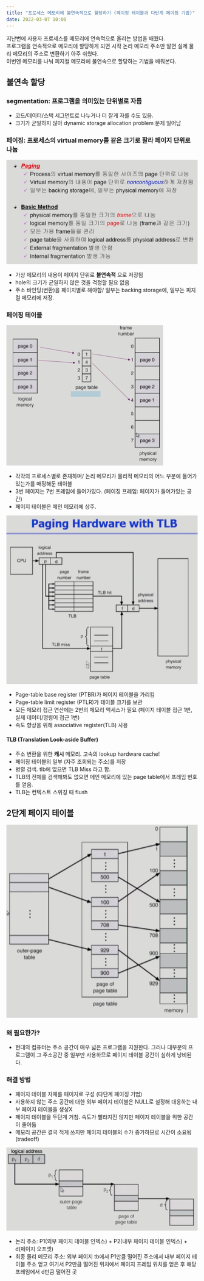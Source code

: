 ```yaml
---
title: "프로세스 메모리에 불연속적으로 할당하기 (페이징 테이블과 다단계 페이징 기법)"
date: 2022-03-07 10:00
---
```


지난번에 사용자 프로세스를 메모리에 연속적으로 올리는 방법을 배웠다.  
프로그램을 연속적으로 메모리에 할당하게 되면 시작 논리 메모리 주소만 알면 실제 물리 메모리의 주소로 변환하기 아주 쉬웠다.  
이번엔 메모리를 나눠 피지컬 메모리에 불연속으로 할당하는 기법을 배워본다.

## 불연속 할당

### segmentation: 프로그램을 의미있는 단위별로 자름

- 코드/데이터/스택 세그먼트로 나누거나 더 잘게 자를 수도 있음.
- 크기가 균일하지 않아 dynamic storage allocation problem 문제 일어남

### 페이징: 프로세스의 virtual memory를 같은 크기로 잘라 페이지 단위로 나눔

![페이징 기법 설명](./assets/osmm6.png)

- 가상 메모리의 내용이 페이지 단위로 **불연속적** 으로 저장됨
- hole의 크기가 균일하지 않은 것을 걱정할 필요 없음
- 주소 바인딩(변환)을 페이지별로 해야함/ 일부는 backing storage에, 일부는 피지컬 메모리에 저장.

### 페이징 테이블

![페이징 예시](./assets/osmm8.png)

- 각각의 프로세스별로 존재하며/ 논리 메모리가 물리적 메모리의 어느 부분에 들어가 있는가를 매핑해둔 테이블
- 3번 페이지는 7번 프레임에 들어가있다. (페이징 프레임: 페이지가 들어가있는 공간)
- 페이지 테이블은 메인 메모리에 상주.

![페이징 예시](./assets/osmm10.png)

- Page-table base register (PTBR)가 페이지 테이블을 가리킴
- Page-table limit register (PTLR)가 테이블 크기를 보관
- 모든 메모리 접근 연산에는 2번의 메모리 액세스가 필요 (페이지 테이블 접근 1번, 실제 데이터/명령어 접근 1번)
- 속도 향상을 위해 associative register(TLB) 사용
  
#### TLB (Translation Look-aside Buffer)

- 주소 변환을 위한 **캐시** 메모리. 고속의 lookup hardware cache!
- 페이징 테이블의 일부 (자주 조회되는 주소)를 저장
- 병렬 검색. tlb에 없으면 TLB Miss 라고 함.
- TLB의 전체를 검색해봐도 없으면 메인 메모리에 있는 page table에서 프레임 번호를 얻음.
- TLB는 컨텍스트 스위칭 때 flush

## 2단계 페이지 테이블

![2단계 페이징](./assets/osmm11.png)

### 왜 필요한가?

- 현대의 컴퓨터는 주소 공간이 매우 넓은 프로그램을 지원한다. 그러나 대부분의 프로그램이 그 주소공간 중 일부만 사용하므로 페이지 테이블 공간이 심하게 낭비된다.

### 해결 방법

- 페이지 테이블 자체를 페이지로 구성 (다단계 페이징 기법)
- 사용하지 않는 주소 공간에 대한 외부 페이지 테이블은 NULL로 설정해 대응하는 내부 페이지 테이블을 생성X
- 페이지 테이블을 두단계 거침. 속도가 빨라지진 않지만 페이지 테이블을 위한 공간이 줄어듦
- 메모리 공간은 결국 적게 쓰지만 페이지 테이블의 수가 증가하므로 시간이 소요됨 (tradeoff)  

![2단계 페이징](./assets/osmm7.png)

- 논리 주소: P1(외부 페이지 테이블 인덱스) + P2(내부 페이지 테이블 인덱스) + d(페이지 오프셋)
- 최종 물리 메모리 주소: 외부 페이지 tb에서 P1만큼 떨어진 주소에서 내부 페이지 테이블 주소 얻고 여기서 P2만큼 떨어진 위치에서 페이지 프레임 위치를 얻은 후 해당 프레임에서 d만큼 떨어진 곳